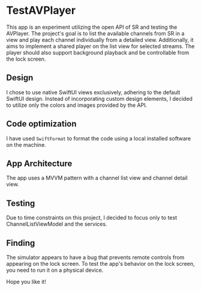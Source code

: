 # TestAVPlayer
This app is an experiment utilizing the open API of SR and testing the AVPlayer. The project's goal is to list the available channels from SR in a view and play each channel individually from a detailed view. Additionally, it aims to implement a shared player on the list view for selected streams. The player should also support background playback and be controllable from the lock screen.

## Design
I chose to use native SwiftUI views exclusively, adhering to the default SwiftUI design. Instead of incorporating custom design elements, I decided to utilize only the colors and images provided by the API.

## Code optimization
I have used `SwiftFormat` to format the code using a local installed software on the machine.

## App Architecture
The app uses a MVVM pattern with a channel list view and channel detail view.

## Testing
Due to time constraints on this project, I decided to focus only to test ChannelListViewModel and the services.

## Finding
The simulator appears to have a bug that prevents remote controls from appearing on the lock screen. To test the app's behavior on the lock screen, you need to run it on a physical device.

Hope you like it!